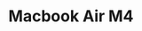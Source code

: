 ---
title: Macbook Air M4
permalink: apple/macbook-air-m4
meta_description: "Meet the MacBook Air M4: ultra-thin design, powerful M4 chip, stunning Retina display, and all-day battery—built for speed, style, and portability."
cover_img: /images/apple/macbook-air-m4/working-on-macbook-air-with-connectivity-displays
cover_alt: Working on Macbook Air M4 with connectivity and display
design_img_1: /images/apple/macbook-air-m4/watching-macbook-air-with-friends
design_alt_1: Watching Macbook Air M4 with friends
ports_img: /images/apple/macbook-air-m4/ports
ports_alt: Macbook Air M4 ports
display_img: /images/apple/macbook-air-m4/display
display_alt: Macbook Air M4 display
inside_box_img: /images/apple/macbook-air-m4/inside-the-box
inside_box_alt: what's inside Macbook Air M4 box
title_img: /images/apple/macbook-air-m4/display
design: "The <b>Apple MacBook Air M4 (2025)</b> redefines what it means to be powerful yet portable, especially for modern users in Nepal who demand high performance in a sleek package. Continuing Apple’s legacy of <b>ultra-slim, timeless design</b>, the M4 model features a fanless, silent build and an ultra-thin aluminum unibody that fits effortlessly into the lifestyle of students, designers, and professionals across cities like Kathmandu and Pokhara. At its core, the new <b>Apple Silicon M4 chip</b> delivers exceptional speed, energy efficiency, and up to 18 hours of battery life, making it perfect for multitasking and demanding workloads. The <b>stunning Liquid Retina display</b>, available in 13.6-inch and 15.3-inch options, offers vibrant colors and sharp visuals that appeal to creatives and media users who prioritize color accuracy. Designed with global and local users in mind, it supports <b>Nepali Unicode</b>, local fonts, and bilingual workflows, making it ideal for Nepal’s unique digital environment. <b>Sustainability</b> is also a key element of the MacBook Air’s design, with Apple incorporating 100% recycled aluminum and emphasizing energy efficiency—important features for eco-conscious users and those in areas with unreliable electricity. What makes the <b>MacBook Air M4 perfect for Nepal</b> is its lightweight build for easy travel, long-lasting battery for low-power regions, and durable premium finish suitable for diverse climates."
specs: "<b>CPU:</b> Apple M4 (10-core CPU, 16-core Neural Engine)<br /><b>Graphics:</b> 10-core GPU (on M4)<br /><b>Memory:</b> 16GB LPDDR5 unified memory<br /><b>Storage:</b> 512GB SSD<br /><b>Display:</b> 15.3-inch, 2880 x 1864, IPS, 60 Hz, Liquid Retina, True Tone<br /><b>Networking:</b> Wi-Fi 6E, Bluetooth 5.3<br /><b>Ports:</b> 2x Thunderbolt 4 (USB Type-C), 3.5 mm headphone jack, MagSafe 3<br /><b>Camera:</b> 12MP Center Stage camera<br /><b>Battery:</b> 66.5 WHr<br /><b>Power Adapter:</b> 35W dual USB-C port compact power adapter<br /><b>Operating System:</b> macOS Sequoia 15.3<br /><b>Dimensions (WxDxH):</b> 13.4 x 9.35 x 0.45 inches (340.4 x 237.6 x 11.5 mm)<br /><b>Weight:</b> 3.3 pounds (1.5 kg)<br /><b>Price (as configured):</b> $1,399.99<br />"
display: The 15.3-inch Liquid Retina display on the MacBook Air (M4) offers exceptional clarity, sharp details, and rich color accuracy—perfect for everyday users and creative professionals in Nepal. Whether you're editing photos, working on graphic design, or simply watching content, the display delivers 500 nits of brightness, as claimed by Apple, and supports both sRGB and DCI-P3 color spaces. This makes it a reliable choice for color-sensitive work. Even in bright sunlight, the screen remains visible and vibrant. Apple’s True Tone technology further enhances your viewing experience by automatically adjusting the screen’s color temperature based on your surroundings—ideal for long hours of work or study in Nepal’s diverse lighting conditions.
ports: The M4 MacBook Air offers excellent connectivity and smart charging features, making it highly practical for users in Nepal. It includes a MagSafe charging port, two USB-C Thunderbolt 4 ports, and a 3.5 mm headphone jack. The MagSafe cable connects magnetically, ensuring your laptop stays safe if someone accidentally pulls the charging cable—it simply detaches without dragging the device. For those who need quick power on the go, the M4 MacBook Air supports fast charging, reaching up to 50% battery in just 30 minutes with a 67W or higher USB-C charger. The dual USB-C ports support Thunderbolt 4 speeds, up to 40 Gbps, and can also be used to charge the device or connect to external displays and accessories, ideal for multitaskers and professionals across Nepal.
battery: For everyday tasks like web browsing, emailing, or working in productivity apps, the M4 MacBook Air easily lasts through a full eight-hour workday on a single charge. Thanks to Apple’s highly efficient silicon, MacBooks with Apple processors offer significantly longer battery life compared to older Intel-based models, even when running power-hungry applications like Zoom or Google Chrome. This makes the M4 MacBook Air an excellent choice for professionals, students, and remote workers who need all-day reliability—especially in places where charging access may be limited or inconsistent.
inside_box: "13-inch MacBook Air | 30W or 35W USB-C Power Adapter | USB-C to MagSafe 3 Cable (2m)"
product_line: There's still something in the Air.
for: The Apple M4 chip delivers impressive performance and energy efficiency, making the MacBook Air a smart choice for students, remote workers, content creators, and everyday multitaskers. It easily handles up to 50 tabs in Google Chrome along with commonly used apps like Discord, Slack, and Spotify running in the background. While you might experience slight slowdowns when loading dozens of tabs, the system remains stable once everything is loaded. With 16 GB of unified memory, this model is well-equipped for most school, office, and productivity tasks—excluding high-end media editing or heavy-duty software development. In performance testing, the difference between the standard M4 and the M4 Pro chips became noticeable only under intense workloads. For the vast majority of users who value speed, responsiveness, and smooth multitasking, the M4 MacBook Air offers more than enough power for daily use.
post_value: "Unless you're a video editor, software developer compiling large codebases, or a 3D artist, an older MacBook like the M1 Air is more than sufficient. It’s fast, efficient, still gets updates, and is available at a lower price—making it a smart, value-driven choice for most users. Technology get outdated fast, a 2023 Statista report showed that <b>41% of users replace laptops within 3 years</b>, so its best to go with what you need for today rather than tomorrow."
pre_value: Definitely, for most general users, older MacBooks are still highly capable and offer excellent value, especially when  considering the performance improvements brought by Apple Silicon starting with the M1 chip in 2020.
value_data: '<div class="responsive-table">
              <table>
                <thead>
                  <tr>
                    <th>Model</th>
                    <th>Geekbench 5 (Single-Core)</th>
                    <th>Geekbench 5 (Multi-Core)</th>
                  </tr>
                </thead>
                <tbody>
                  <tr>
                    <td>MacBook Air M1 (2020)</td>
                    <td>~1700</td>
                    <td>~7400</td>
                  </tr>
                  <tr>
                    <td>MacBook Air M2 (2022)</td>
                    <td>~1900</td>
                    <td>~8900</td>
                  </tr>
                  <tr>
                    <td>MacBook Air M4 (2025)</td>
                    <td>~2300</td>
                    <td>~10500</td>
                  </tr>
                </tbody>
              </table>
            </div>'
rating: 4.8
rating_count: 375
rating_from: Amazon.com
year: 2025
meta_category: "Electronics > Computers > Laptops"
sku: APP-L-MA-001
gpc: 328
published_date: May 18, 2025
---
